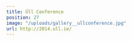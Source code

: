```yaml
---
title: Úll Conference
position: 27
image: "/uploads/gallery__ullconference.jpg"
url: http://2014.ull.ie/
---
```


